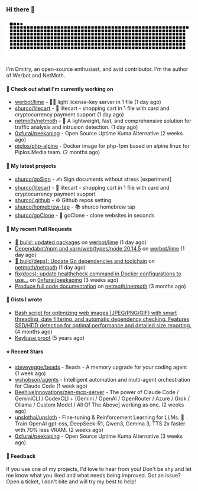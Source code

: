 ### Hi there 👋

![](https://github.com/shurco/shurco/raw/output/github-contribution-grid-snake.svg)

I'm Dmitry, an open-source enthusiast, and avid contributor. I'm the author of Werbot and NetMoth. 

#### 👷 Check out what I'm currently working on

- [werbot/lime](https://github.com/werbot/lime) - 🍋‍🟩 light license-key server in 1 file (1 day ago)
- [shurco/litecart](https://github.com/shurco/litecart) - 🛒 litecart - shopping cart in 1 file with card and cryptocurrency payment support (1 day ago)
- [netmoth/netmoth](https://github.com/netmoth/netmoth) - 🚀 A lightweight, fast, and comprehensive solution for traffic analysis and intrusion detection. (1 day ago)
- [0xfurai/peekaping](https://github.com/0xfurai/peekaping) - Open Source Uptime Kuma Alternative (2 weeks ago)
- [piplos/php-alpine](https://github.com/piplos/php-alpine) - Docker image for php-fpm based on alpine linux for Piplos.Media team. (2 months ago)

#### 🌱 My latest projects

- [shurco/goSign](https://github.com/shurco/goSign) - ✍️ Sign documents without stress [experiment]
- [shurco/litecart](https://github.com/shurco/litecart) - 🛒 litecart - shopping cart in 1 file with card and cryptocurrency payment support
- [shurco/.github](https://github.com/shurco/.github) - ⚙️ Github repos setting
- [shurco/homebrew-tap](https://github.com/shurco/homebrew-tap) - 📚 shurco homebrew tap
- [shurco/goClone](https://github.com/shurco/goClone) - 🌱 goClone - clone websites in seconds

#### 🔨 My recent Pull Requests

- [🔧 build: updated packages](https://github.com/werbot/lime/pull/247) on [werbot/lime](https://github.com/werbot/lime) (1 day ago)
- [Dependabot/npm and yarn/web/types/node 20.14.5](https://github.com/werbot/lime/pull/246) on [werbot/lime](https://github.com/werbot/lime) (1 day ago)
- [🔧 build(deps): Update Go dependencies and toolchain](https://github.com/netmoth/netmoth/pull/123) on [netmoth/netmoth](https://github.com/netmoth/netmoth) (1 day ago)
- [fix(docs): update healthcheck command in Docker configurations to use…](https://github.com/0xfurai/peekaping/pull/200) on [0xfurai/peekaping](https://github.com/0xfurai/peekaping) (3 weeks ago)
- [Produce full code documentation](https://github.com/netmoth/netmoth/pull/108) on [netmoth/netmoth](https://github.com/netmoth/netmoth) (3 months ago)

#### 📓 Gists I wrote

- [Bash script for optimizing web images (JPEG/PNG/GIF) with smart threading, date filtering, and automatic dependency checking. Features SSD/HDD detection for optimal performance and detailed size reporting.](https://gist.github.com/84bb2012c2d4b0feddea089ba03efebd) (4 months ago)
- [Keybase proof](https://gist.github.com/959752bb9b046d792e71ca185f48d641) (5 years ago)

#### ⭐ Recent Stars

- [steveyegge/beads](https://github.com/steveyegge/beads) - Beads - A memory upgrade for your coding agent (1 week ago)
- [wshobson/agents](https://github.com/wshobson/agents) - Intelligent automation and multi-agent orchestration for Claude Code (1 week ago)
- [BeehiveInnovations/zen-mcp-server](https://github.com/BeehiveInnovations/zen-mcp-server) - The power of Claude Code / GeminiCLI / CodexCLI &#43; [Gemini / OpenAI / OpenRouter / Azure / Grok / Ollama / Custom Model / All Of The Above] working as one. (2 weeks ago)
- [unslothai/unsloth](https://github.com/unslothai/unsloth) - Fine-tuning &amp; Reinforcement Learning for LLMs. 🦥 Train OpenAI gpt-oss, DeepSeek-R1, Qwen3, Gemma 3, TTS 2x faster with 70% less VRAM. (2 weeks ago)
- [0xfurai/peekaping](https://github.com/0xfurai/peekaping) - Open Source Uptime Kuma Alternative (3 weeks ago)

#### 💬 Feedback

If you use one of my projects, I'd love to hear from you! Don't be shy and let me know what you liked
and what needs being improved. Got an issue? Open a ticket, I don't bite and will try my best to help!
